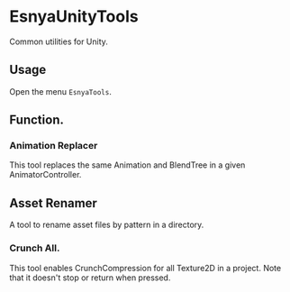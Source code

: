 # EsnyaUnityTools
Common utilities for Unity.

## Usage
Open the menu `EsnyaTools`.

## Function.
### Animation Replacer
This tool replaces the same Animation and BlendTree in a given AnimatorController.

## Asset Renamer
A tool to rename asset files by pattern in a directory.

### Crunch All.
This tool enables CrunchCompression for all Texture2D in a project. Note that it doesn't stop or return when pressed.
